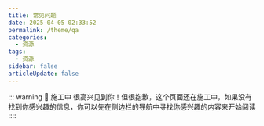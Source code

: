 ```yaml
---
title: 常见问题
date: 2025-04-05 02:33:52
permalink: /theme/qa
categories:
  - 资源
tags:
  - 资源
sidebar: false
articleUpdate: false
---
```


::: warning 🚧 施工中
很高兴见到你！但很抱歉，这个页面还在施工中，如果没有找到你感兴趣的信息，你可以先在侧边栏的导航中寻找你感兴趣的内容来开始阅读
::::
